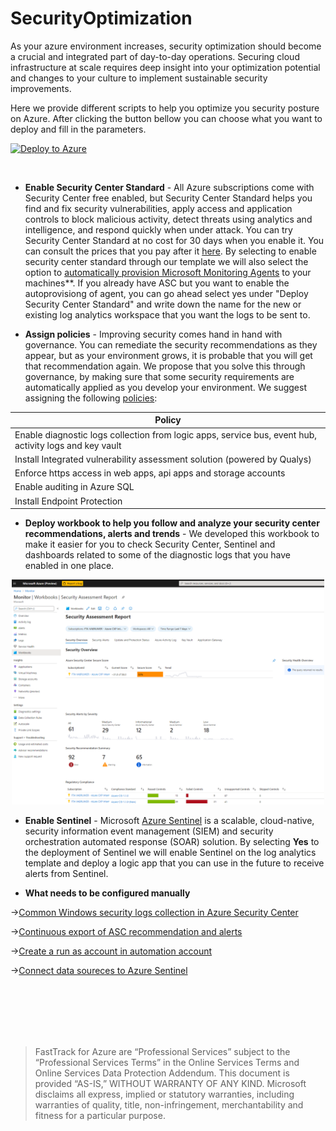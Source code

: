 # SecurityOptimization

As your azure environment increases, security optimization should become a crucial and integrated part of day-to-day operations. Securing cloud infrastructure at scale requires deep insight into your optimization potential and changes to your culture to implement sustainable security improvements.

Here we provide different scripts to help you optimize you security posture on Azure. 
After clicking the button bellow you can choose what you want to deploy and fill in the parameters. 


[![Deploy to Azure](https://aka.ms/deploytoazurebutton)](https://portal.azure.com/#create/Microsoft.Template/uri/https%3A%2F%2Fraw.githubusercontent.com%2Fjoanabmartins%2FSecurityOptimization%2Fmaster%2Fazuredeploy.json)

 <br/>
 
 * **Enable Security Center Standard** - All Azure subscriptions come with Security Center free enabled, but Security Center Standard helps you find and fix security vulnerabilities, apply access and application controls to block malicious activity, detect threats using analytics and intelligence, and respond quickly when under attack. You can try Security Center Standard at no cost for 30 days when you enable it. You can consult the prices that you pay after it [here](https://azure.microsoft.com/en-us/pricing/details/security-center/).
 By selecting to enable security center standard through our template we will also select the option to [automatically provision Microsoft Monitoring Agents](https://docs.microsoft.com/en-us/azure/security-center/security-center-get-started#enable-automatic-data-collection) to your machines**. 
 If you already have ASC but you want to enable the autoprovisiong of agent, you can go ahead select yes under "Deploy Security Center Standard" and write down the name for the new or existing log analytics workspace that you want the logs to be sent to.
 

 * **Assign policies** - Improving security comes hand in hand with governance. You can remediate the security recommendations as they appear, but as your environment grows, it is probable that you will get that recommendation again. We propose that you solve this through governance, by making sure that some security requirements are automatically applied as you develop your environment. We suggest assigning the following [policies](https://docs.microsoft.com/en-us/azure/governance/policy/overview):
 
| Policy |
| ------ |
| Enable diagnostic logs collection from logic apps, service bus, event hub, activity logs and key vault | 
| Install Integrated vulnerability assessment solution (powered by Qualys) | 
| Enforce https access in web apps, api apps and storage accounts | 
| Enable auditing in Azure SQL | 
| Install Endpoint Protection | 

 
 * **Deploy workbook to help you follow and analyze your security center recommendations, alerts and trends** - We developed this workbook to make it easier for you to check Security Center, Sentinel and dashboards related to some of the diagnostic logs that you have enabled in one place.

 <p align="center">
  <img src="./media/workbook.PNG" width="500" alt="">
</p>

  * **Enable Sentinel** - Microsoft [Azure Sentinel](https://docs.microsoft.com/en-us/azure/sentinel/overview) is a scalable, cloud-native, security information event management (SIEM) and security orchestration automated response (SOAR) solution. By selecting **Yes** to the deployment of Sentinel we will enable Sentinel on the log analytics template and deploy a logic app that you can use in the future to receive alerts from Sentinel. 
 
 
 * **What needs to be configured manually** 

->[Common Windows security logs collection in Azure Security Center](https://docs.microsoft.com/en-us/azure/security-center/security-center-enable-data-collection#data-collection-tier)

->[Continuous export of ASC recommendation and alerts](https://docs.microsoft.com/en-us/azure/security-center/continuous-export)

->[Create a run as account in automation account](https://docs.microsoft.com/en-us/azure/automation/manage-runas-account#create-a-run-as-account-in-azure-portal)

->[Connect data soureces to Azure Sentinel](https://docs.microsoft.com/en-us/azure/sentinel/quickstart-onboard#connect-data-sources)


 
 <br/>
 <br/>
 <br/>
 <br/>
 <br/>
 
 
>  FastTrack for Azure are “Professional Services” subject to the “Professional Services Terms” in the Online Services Terms and Online Services Data Protection Addendum. This document is provided “AS-IS,” WITHOUT WARRANTY OF ANY KIND. Microsoft disclaims all express, implied or statutory warranties, including warranties of quality, title, non-infringement, merchantability and fitness for a particular purpose. 
